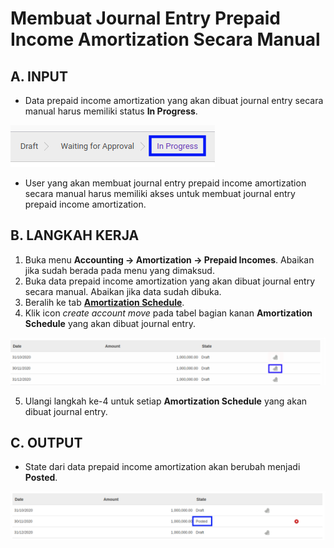 # Membuat Journal Entry Prepaid Income Amortization Secara Manual

## A. INPUT

* Data prepaid income amortization yang akan dibuat journal entry secara manual harus memiliki status **In Progress**.

![](../../img/prepaid-income-amortization/status-input-inprogress.png)

* User yang akan membuat journal entry prepaid income amortization secara manual harus memiliki akses untuk membuat journal entry prepaid income amortization.

## B. LANGKAH KERJA

1. Buka menu **Accounting -> Amortization -> Prepaid Incomes**. Abaikan jika sudah berada pada menu yang dimaksud.
2. Buka data prepaid income amortization yang akan dibuat journal entry secara manual. Abaikan jika data sudah dibuka.
3. Beralih ke tab **[Amortization Schedule](./penjelasan.md#tab-amortization-schedule)**.
4. Klik icon *create account move* pada tabel bagian kanan **Amortization Schedule** yang akan dibuat journal entry.

![](../../img/prepaid-income-amortization/icon-create-account-move.png)

5. Ulangi langkah ke-4 untuk setiap **Amortization Schedule** yang akan dibuat journal entry.

## C. OUTPUT

* State dari data prepaid income amortization akan berubah menjadi **Posted**.

![](../../img/prepaid-income-amortization/state-journal-entry-posted.png)
